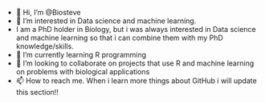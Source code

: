 - 👋 Hi, I’m @Biosteve
- 👀 I’m interested in Data science and machine learning.
-    I am a PhD holder in Biology, but i was always interested in Data science and machine learning so that i can combine them with my PhD knowledge/skills.
- 🌱 I’m currently learning R programming
- 💞️ I’m looking to collaborate on projects that use R and machine learning on problems with biological applications
- 📫 How to reach me. When i learn more things about GitHub i will update this section!!

<!---
Biosteve/Biosteve is a ✨ special ✨ repository because its `README.md` (this file) appears on your GitHub profile.
You can click the Preview link to take a look at your changes.
--->
